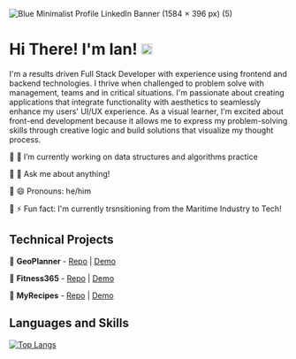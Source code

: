 ![Blue Minimalist Profile LinkedIn Banner (1584 × 396 px) (5)](https://user-images.githubusercontent.com/85708755/201039177-17505e16-8d08-4b64-b0c7-0116476146c4.png)

# Hi There! I'm Ian! [<img src="https://raw.githubusercontent.com/peterthehan/peterthehan/master/assets/linkedin.svg" width="20px" alt="LinkedIn">](https://www.linkedin.com/in/ian-mcmanus-bs/)

I'm a results driven Full Stack Developer with experience using frontend and backend technologies. I thrive when challenged to problem solve with management, teams and in critical situations. I'm passionate about creating applications that integrate functionality with aesthetics to seamlessly enhance my users' UI/UX experience. As a visual learner, I'm excited about front-end development because it allows me to express my problem-solving skills through creative logic and build solutions that visualize my thought process.

🔹 🔭 I’m currently working on data structures and algorithms practice

🔹 💬 Ask me about anything!

🔹 😄 Pronouns: he/him

🔹 ⚡ Fun fact: I'm currently trsnsitioning from the Maritime Industry to Tech!

## Technical Projects

🔹 **GeoPlanner** - [Repo](https://github.com/IanMcM89/phase-5-project) | [Demo](https://youtu.be/KRcu0gwLv5U)

🔹 **Fitness365** - [Repo](https://github.com/IanMcM89/phase-4-project) | [Demo](https://youtu.be/U8gvPUC5j-c)

🔹 **MyRecipes** - [Repo](https://github.com/IanMcM89/phase-3-project) | [Demo](https://youtu.be/zhUKQEJCpx0)

## Languages and Skills

[![Top Langs](https://github-readme-stats.vercel.app/api/top-langs/?username=IanMcM89&theme=algolia&layout=compact)](https://github.com/anuraghazra/github-readme-stats)

<!--
**IanMcM89/IanMcM89** is a ✨ _special_ ✨ repository because its `README.md` (this file) appears on your GitHub profile.

Here are some ideas to get you started:

- 🔭 I’m currently working on ...
- 🌱 I’m currently learning ...
- 👯 I’m looking to collaborate on ...
- 🤔 I’m looking for help with ...
- 💬 Ask me about ...
- 📫 How to reach me: ...
- 😄 Pronouns: ...
- ⚡ Fun fact: ...
-->

